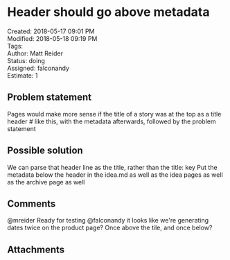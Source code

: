 # Header should go above metadata

Created: 2018-05-17 09:01 PM  
Modified: 2018-05-18 09:19 PM  
Tags:   
Author: Matt Reider  
Status: doing  
Assigned: falconandy  
Estimate: 1  

## Problem statement

Pages would make more sense if the title of a story was at the top as a title header # like this, with the metadata afterwards,
followed by the problem statement

## Possible solution

We can parse that header line as the title, rather than the title: key
Put the metadata below the header in the idea.md as well as the idea pages as well as the archive page as well


## Comments
 @mreider Ready for testing 
@falconandy it looks like we're generating dates twice on the product page? Once above the tile, and once below?

## Attachments
